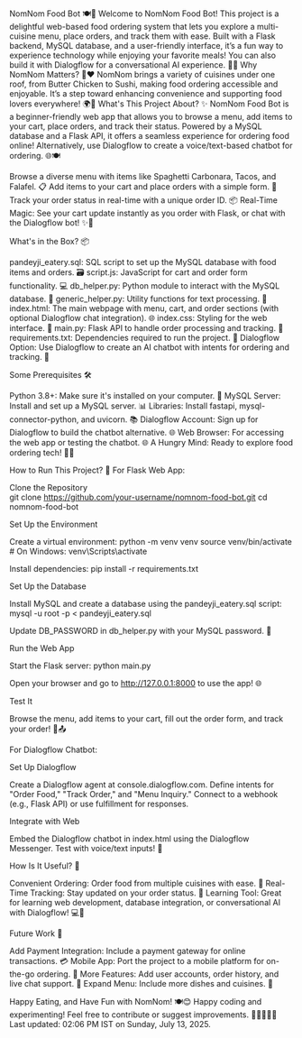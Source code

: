 NomNom Food Bot 🍽️🌟
Welcome to NomNom Food Bot! This project is a delightful web-based food ordering system that lets you explore a multi-cuisine menu, place orders, and track them with ease. Built with a Flask backend, MySQL database, and a user-friendly interface, it’s a fun way to experience technology while enjoying your favorite meals! You can also build it with Dialogflow for a conversational AI experience. 🍕🙌
Why NomNom Matters? 🚀❤️
NomNom brings a variety of cuisines under one roof, from Butter Chicken to Sushi, making food ordering accessible and enjoyable. It’s a step toward enhancing convenience and supporting food lovers everywhere! 🌍🍴
What's This Project About? ✨
NomNom Food Bot is a beginner-friendly web app that allows you to browse a menu, add items to your cart, place orders, and track their status. Powered by a MySQL database and a Flask API, it offers a seamless experience for ordering food online! Alternatively, use Dialogflow to create a voice/text-based chatbot for ordering. 🌐🍽️

Browse a diverse menu with items like Spaghetti Carbonara, Tacos, and Falafel. 📋
Add items to your cart and place orders with a simple form. 🛒
Track your order status in real-time with a unique order ID. 📦
Real-Time Magic: See your cart update instantly as you order with Flask, or chat with the Dialogflow bot! ✨🎇

What's in the Box? 📦

pandeyji_eatery.sql: SQL script to set up the MySQL database with food items and orders. 🗃️
script.js: JavaScript for cart and order form functionality. 💻
db_helper.py: Python module to interact with the MySQL database. 🐍
generic_helper.py: Utility functions for text processing. 🔧
index.html: The main webpage with menu, cart, and order sections (with optional Dialogflow chat integration). 🌐
index.css: Styling for the web interface. 🎨
main.py: Flask API to handle order processing and tracking. 🚀
requirements.txt: Dependencies required to run the project. 📜
Dialogflow Option: Use Dialogflow to create an AI chatbot with intents for ordering and tracking. 🤖

Some Prerequisites 🛠️

Python 3.8+: Make sure it's installed on your computer. 🐍
MySQL Server: Install and set up a MySQL server. 📊
Libraries: Install fastapi, mysql-connector-python, and uvicorn. 📚
Dialogflow Account: Sign up for Dialogflow to build the chatbot alternative. 🌐
Web Browser: For accessing the web app or testing the chatbot. 🌐
A Hungry Mind: Ready to explore food ordering tech! 🍔😄

How to Run This Project? 🚀
For Flask Web App:

Clone the Repository  
git clone https://github.com/your-username/nomnom-food-bot.git
cd nomnom-food-bot


Set Up the Environment  

Create a virtual environment:  python -m venv venv
source venv/bin/activate  # On Windows: venv\Scripts\activate


Install dependencies:  pip install -r requirements.txt




Set Up the Database  

Install MySQL and create a database using the pandeyji_eatery.sql script:  mysql -u root -p < pandeyji_eatery.sql


Update DB_PASSWORD in db_helper.py with your MySQL password. 🔑


Run the Web App  

Start the Flask server:  python main.py


Open your browser and go to http://127.0.0.1:8000 to use the app! 🌐


Test It  

Browse the menu, add items to your cart, fill out the order form, and track your order! 🍕📤



For Dialogflow Chatbot:

Set Up Dialogflow  

Create a Dialogflow agent at console.dialogflow.com.
Define intents for "Order Food," "Track Order," and "Menu Inquiry."
Connect to a webhook (e.g., Flask API) or use fulfillment for responses.


Integrate with Web  

Embed the Dialogflow chatbot in index.html using the Dialogflow Messenger.
Test with voice/text inputs! 🤖



How Is It Useful? 🌟

Convenient Ordering: Order food from multiple cuisines with ease. 🍱
Real-Time Tracking: Stay updated on your order status. 📡
Learning Tool: Great for learning web development, database integration, or conversational AI with Dialogflow! 💻🤖

Future Work 🌱

Add Payment Integration: Include a payment gateway for online transactions. 💳
Mobile App: Port the project to a mobile platform for on-the-go ordering. 📱
More Features: Add user accounts, order history, and live chat support. 👥
Expand Menu: Include more dishes and cuisines. 🌮

Happy Eating, and Have Fun with NomNom! 🍽️😊
Happy coding and experimenting! Feel free to contribute or suggest improvements. 🌟👩‍💻👨‍💻
Last updated: 02:06 PM IST on Sunday, July 13, 2025.

